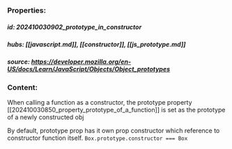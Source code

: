 ### Properties:


##### id: 202410030902_prototype_in_constructor
##### hubs: [[javascript.md]], [[constructor]], [[js_prototype.md]]
##### source: https://developer.mozilla.org/en-US/docs/Learn/JavaScript/Objects/Object_prototypes


### Content:

When calling  a function as a constructor, the prototype property [[202410030850_property_prototype_of_a_function]] is set as the prototype of a newly constructed obj

By default, prototype prop has it own prop constructor which reference to constructor function itself.
`Box.prototype.constructor === Box`
